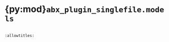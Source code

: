 # {py:mod}`abx_plugin_singlefile.models`

```{py:module} abx_plugin_singlefile.models
```

```{autodoc2-docstring} abx_plugin_singlefile.models
:allowtitles:
```
